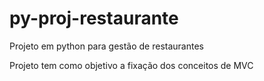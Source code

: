 # py-proj-restaurante
Projeto em python para gestão de restaurantes

Projeto tem como objetivo a fixação dos conceitos de MVC